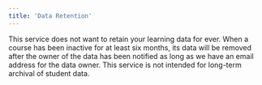 ```yaml
---
title: 'Data Retention'
---
```


This service does not want to retain your learning data for ever.   When a course has been inactive for at least six months, its data will be removed after the owner of the data has been notified as long as we have an email address for the data owner.  This service is not intended for long-term archival of student data.



